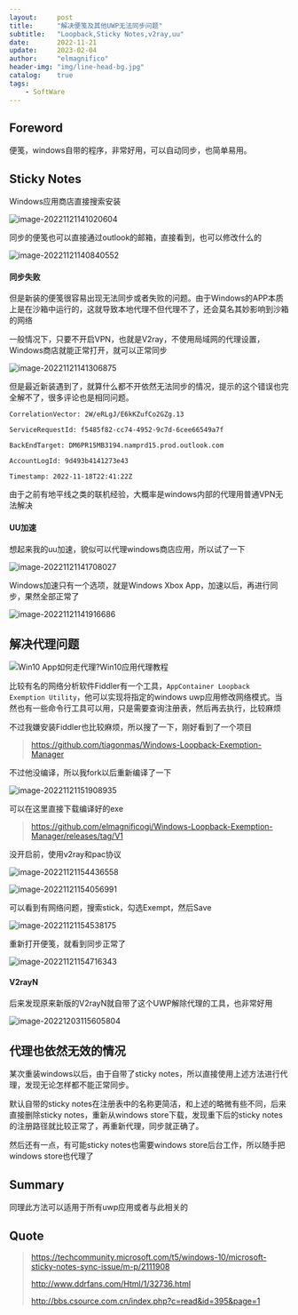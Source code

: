 ```yaml
---
layout:     post
title:      "解决便笺及其他UWP无法同步问题"
subtitle:   "Loopback,Sticky Notes,v2ray,uu"
date:       2022-11-21
update:     2023-02-04
author:     "elmagnifico"
header-img: "img/line-head-bg.jpg"
catalog:    true
tags:
    - SoftWare
---
```


## Foreword

便笺，windows自带的程序，非常好用，可以自动同步，也简单易用。



## Sticky Notes

Windows应用商店直接搜索安装

![image-20221121141020604](http://img.elmagnifico.tech:9514/static/upload/elmagnifico/202211211410681.png)



同步的便笺也可以直接通过outlook的邮箱，直接看到，也可以修改什么的

![image-20221121140840552](http://img.elmagnifico.tech:9514/static/upload/elmagnifico/202211211408641.png)



#### 同步失败

但是新装的便笺很容易出现无法同步或者失败的问题。由于Windows的APP本质上是在沙箱中运行的，这就导致本地代理不但代理不了，还会莫名其妙影响到沙箱的网络

一般情况下，只要不开启VPN，也就是V2ray，不使用局域网的代理设置，Windows商店就能正常打开，就可以正常同步

![image-20221121141306875](http://img.elmagnifico.tech:9514/static/upload/elmagnifico/202211211413946.png)



但是最近新装遇到了，就算什么都不开依然无法同步的情况，提示的这个错误也完全解不了，很多评论也是相同问题。

```
CorrelationVector: 2W/eRLgJ/E6kKZufCo2GZg.13

ServiceRequestId: f5485f82-cc74-4952-9c7d-6cee66549a7f

BackEndTarget: DM6PR15MB3194.namprd15.prod.outlook.com

AccountLogId: 9d493b4141273e43

Timestamp: 2022-11-18T22:41:22Z
```

由于之前有地平线之类的联机经验，大概率是windows内部的代理用普通VPN无法解决



#### UU加速

想起来我的uu加速，貌似可以代理windows商店应用，所以试了一下

![image-20221121141708027](http://img.elmagnifico.tech:9514/static/upload/elmagnifico/202211211417247.png)

Windows加速只有一个选项，就是Windows Xbox App，加速以后，再进行同步，果然全部正常了

![image-20221121141916686](http://img.elmagnifico.tech:9514/static/upload/elmagnifico/202211211419752.png)

## 解决代理问题

![Win10 App如何走代理?Win10应用代理教程](http://img.elmagnifico.tech:9514/static/upload/elmagnifico/202211211516727.jpeg)

比较有名的网络分析软件Fiddler有一个工具，`AppContainer Loopback Exemption Utility`，他可以实现将指定的windows uwp应用修改网络模式。当然也有一些命令行工具可以用，只是需要查询注册表，然后再去执行，比较麻烦



不过我嫌安装Fiddler也比较麻烦，所以搜了一下，刚好看到了一个项目

> https://github.com/tiagonmas/Windows-Loopback-Exemption-Manager

不过他没编译，所以我fork以后重新编译了一下

![image-20221121151908935](http://img.elmagnifico.tech:9514/static/upload/elmagnifico/202211211519989.png)

可以在这里直接下载编译好的exe

> https://github.com/elmagnificogi/Windows-Loopback-Exemption-Manager/releases/tag/V1



没开启前，使用v2ray和pac协议

![image-20221121154436558](http://img.elmagnifico.tech:9514/static/upload/elmagnifico/202211211544636.png)

![image-20221121154056991](http://img.elmagnifico.tech:9514/static/upload/elmagnifico/202211211540061.png)

可以看到有网络问题，搜索stick，勾选Exempt，然后Save

![image-20221121154538175](http://img.elmagnifico.tech:9514/static/upload/elmagnifico/202211211545212.png)

重新打开便笺，就看到同步正常了

![image-20221121154716343](http://img.elmagnifico.tech:9514/static/upload/elmagnifico/202211211547406.png)



#### V2rayN

后来发现原来新版的V2rayN就自带了这个UWP解除代理的工具，也非常好用

![image-20221203115605804](http://img.elmagnifico.tech:9514/static/upload/elmagnifico/202212031156960.png)



## 代理也依然无效的情况

某次重装windows以后，由于自带了sticky notes，所以直接使用上述方法进行代理，发现无论怎样都不能正常同步。

默认自带的sticky notes在注册表中的名称更简洁，和上述的略微有些不同，后来直接删除sticky notes，重新从windows store下载，发现重下后的sticky notes的注册路径就比较正常了，再重新代理，同步就正确了。

然后还有一点，有可能sticky notes也需要windows store后台工作，所以随手把windows store也代理了



## Summary

同理此方法可以适用于所有uwp应用或者与此相关的



## Quote

>https://techcommunity.microsoft.com/t5/windows-10/microsoft-sticky-notes-sync-issue/m-p/2111908
>
>http://www.ddrfans.com/Html/1/32736.html
>
>http://bbs.csource.com.cn/index.php?c=read&id=395&page=1

